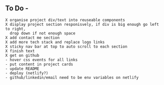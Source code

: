 ## To Do -
    X organise project div/text into reuseable components
    X display project section responisvely, if div is big enough go left to right,
      drop down if not enough space
    X add contact me section
    X add more tech stack and replace logo links
    X sticky nav bar at top to auto scroll to each section
    X finish text
    X get on github
    - hover css events for all links
    - put content in project cards
    - update README
    - deploy (netlify?)
    - github/linkedin/email need to be env variables on netlify